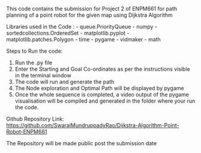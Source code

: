 This code contains the submission for Project 2 of ENPM661  for path planning of a point robot for the given map using Dijkstra Algorithm 

Libraries used in the Code :
    - queue.PriorityQueue
    - numpy
    - sortedcollections.OrderedSet
    - matplotlib.pyplot
    - matplotlib.patches.Polygon
    - time
    - pygame
    - vidmaker
    - math

Steps to Run the code: 
1. Run the .py file
2. Enter the Starting and Goal Co-ordinates as per the instructions visible in the terminal window
3. The code will run and generate the path 
4. The Node exploration and Optimal Path will be displayed by pygame
5. Once the whole sequence is completed, a video output of the pygame visualisation will be compiled and generated in the folder where your run the code.


Github Repository Link: https://github.com/SwarajMundruppadyRao/Dijkstra-Algorithm-Point-Robot-ENPM661

The Repository will be made public post the submission date
